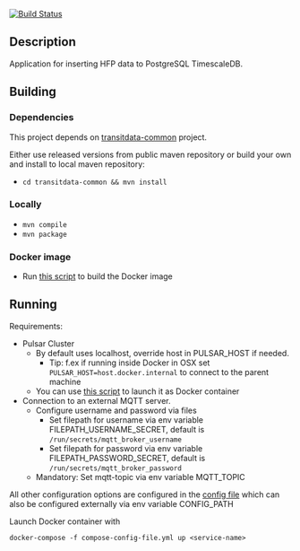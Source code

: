 [![Build Status](https://travis-ci.org/HSLdevcom/transitlog-hfp-source.svg?branch=master)](https://travis-ci.org/HSLdevcom/transitlog-hfp-source)

## Description

Application for inserting HFP data to PostgreSQL TimescaleDB.

## Building

### Dependencies

This project depends on [transitdata-common](https://github.com/HSLdevcom/transitdata-common) project.

Either use released versions from public maven repository or build your own and install to local maven repository:
  - ```cd transitdata-common && mvn install```  

### Locally

- ```mvn compile```  
- ```mvn package```  

### Docker image

- Run [this script](build-image.sh) to build the Docker image


## Running

Requirements:
- Pulsar Cluster
  - By default uses localhost, override host in PULSAR_HOST if needed.
    - Tip: f.ex if running inside Docker in OSX set `PULSAR_HOST=host.docker.internal` to connect to the parent machine
  - You can use [this script](https://github.com/HSLdevcom/transitdata/blob/master/bin/pulsar/pulsar-up.sh) to launch it as Docker container
- Connection to an external MQTT server.
  - Configure username and password via files
    - Set filepath for username via env variable FILEPATH_USERNAME_SECRET, default is `/run/secrets/mqtt_broker_username`
    - Set filepath for password via env variable FILEPATH_PASSWORD_SECRET, default is `/run/secrets/mqtt_broker_password`
  - Mandatory: Set mqtt-topic via env variable MQTT_TOPIC


All other configuration options are configured in the [config file](src/main/resources/environment.conf)
which can also be configured externally via env variable CONFIG_PATH

Launch Docker container with

```docker-compose -f compose-config-file.yml up <service-name>```   
